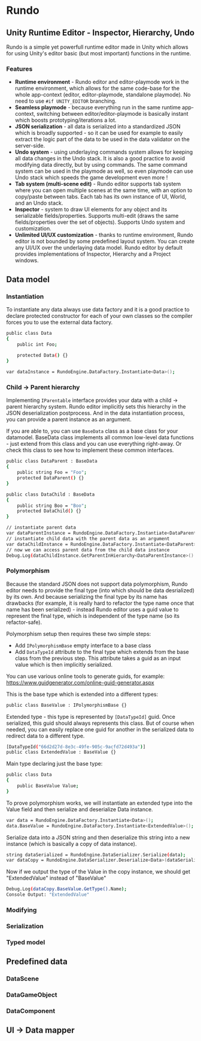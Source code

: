 # Rundo
## Unity Runtime Editor - Inspector, Hierarchy, Undo

Rundo is a simple yet powerfull runtime editor made in Unity which allows for using Unity's editor basic (but most important) functions in the runtime.

### Features
- **Runtime environment** - Rundo editor and editor-playmode work in the runtime environment, which allows for the same code-base for the whole app-context (editor, editor-playmode, standalone playmode). No need to use `#if UNITY_EDITOR` branching.
- **Seamless playmode** - because everything run in the same runtime app-context, switching between editor/editor-playmode is basically instant which boosts prototyping/iterations a lot.
- **JSON serialization** - all data is serialized into a standardized JSON which is broadly supported - so it can be used for example to easily extract the logic part of the data to be used in the data validator on the server-side.
- **Undo system** - using underlaying commands system allows for keeping all data changes in the Undo stack. It is also a good practice to avoid modifying data directly, but by using commands. The same command system can be used in the playmode as well, so even playmode can use Undo stack which speeds the game development even more !
- **Tab system (multi-scene edit)** - Rundo editor supports tab system where you can open multiple scenes at the same time, with an option to copy/paste between tabs. Each tab has its own instance of UI, World, and an Undo stack.
- **Inspector** - system to draw UI elements for any object and its serializable fields/properties. Supports multi-edit (draws the same fields/properties over the set of objects). Supports Undo system and customization.
- **Unlimited UI/UX customization** - thanks to runtime environment, Rundo editor is not bounded by some predefined layout system. You can create any UI/UX over the underlaying data model. Rundo editor by default provides implementations of Inspector, Hierarchy and a Project windows.

## Data model

### Instantiation

To instantiate any data always use data factory and it is a good practice to declare protected constructor for each of your own classes so the compiler forces you to use the external data factory.

```sh
public class Data
{
    public int Foo;
    
    protected Data() {}
}

var dataInstance = RundoEngine.DataFactory.Instantiate<Data>();
```

### Child -> Parent hierarchy

Implementing `IParentable` interface provides your data with a child -> parent hierarchy system. Rundo editor implicitly sets this hierarchy in the JSON deserialization postprocess. And in the data instantiation process, you can provide a parent instance as an argument.

If you are able to, you can use `BaseData` class as a base class for your datamodel. BaseData class implements all common low-level data functions - just extend from this class and you can use everything right-away. Or check this class to see how to implement these common interfaces.

```sh
public class DataParent : BaseData
{
    public string Foo = "Foo";
    protected DataParent() {}
}

public class DataChild : BaseData
{
    public string Boo = "Boo";
    protected DataChild() {}
}

// instantiate parent data
var dataParentInstance = RundoEngine.DataFactory.Instantiate<DataParent>();
// instantiate child data with the parent data as an argument
var dataChildInstance = RundoEngine.DataFactory.Instantiate<DataParent>(dataParentInstance);
// now we can access parent data from the child data instance
Debug.Log(dataChildInstance.GetParentInHierarchy<DataParentInstance>().Foo);

```

### Polymorphism

Because the standard JSON does not support data polymorphism, Rundo editor needs to provide the final type (into which should be data desrialized) by its own. And because serializing the final type by its name has drawbacks (for example, it is really hard to refactor the type name once that name has been serialized) - instead Rundo editor uses a guid value to represent the final type, which is independent of the type name (so its refactor-safe).

Polymorphism setup then requires these two simple steps:
- Add `IPolymorphismBase` empty interface to a base class
- Add `DataTypeId` attribute to the final type which extends from the base class from the previous step. This attribute takes a guid as an input value which is then implicitly serialized.

You can use various online tools to generate guids, for example:
https://www.guidgenerator.com/online-guid-generator.aspx

This is the base type which is extended into a different types:
```sh
public class BaseValue : IPolymorphismBase {}
```
Extended type - this type is represented by `[DataTypeId]` guid. Once serialized, this guid should always represents this class. But of course when needed, you can easily replace one guid for another in the serialized data to redirect data to a different type.
```sh
[DataTypeId("66d2d27d-8e3c-49fe-905c-9acfd72d493a")]
public class ExtendedValue : BaseValue {}
```
Main type declaring just the base type:
```sh
public class Data
{
    public BaseValue Value;
}
```
To prove polymorphism works, we will instantiate an extended type into the Value field and then serialize and deserialize Data instance.
```sh
var data = RundoEngine.DataFactory.Instantiate<Data>();
data.BaseValue = RundoEngine.DataFactory.Instantiate<ExtendedValue>();
```
Serialize data into a JSON string and then deserialize this string into a new instance (which is basically a copy of data instance).
```sh
string dataSerialized = RundoEngine.DataSerializer.Serialize(data);
var dataCopy = RundoEngine.DataSerializer.Deserialize<Data>(dataSerialized);
```
Now if we output the type of the Value in the copy instance, we should get "ExtendedValue" instead of "BaseValue"
```sh
Debug.Log(dataCopy.BaseValue.GetType().Name);
Console Output: "ExtendedValue"
```

### Modifying

### Serialization

### Typed model

## Predefined data

### DataScene

### DataGameObject

### DataComponent

## UI -> Data mapper

